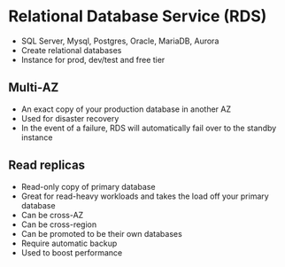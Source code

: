 # Relational Database Service (RDS)

- SQL Server, Mysql, Postgres, Oracle, MariaDB, Aurora 
- Create relational databases
- Instance for prod, dev/test and free tier 

## Multi-AZ

- An exact copy of your production database in another AZ 
- Used for disaster recovery 
- In the event of a failure, RDS will automatically fail over to the standby instance

## Read replicas

- Read-only copy of primary database 
- Great for read-heavy workloads and takes the load off your primary database
- Can be cross-AZ 
- Can be cross-region 
- Can be promoted to be their own databases
- Require automatic backup
- Used to boost performance